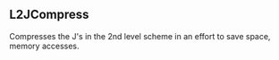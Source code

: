 ## L2JCompress 

Compresses the J's in the 2nd level scheme in an effort to save space, memory accesses.
